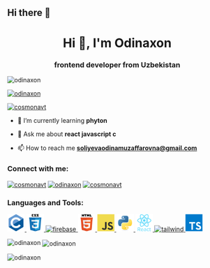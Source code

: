 ## Hi there 👋

<h1 align="center">Hi 👋, I'm Odinaxon</h1>
<h3 align="center">frontend developer from Uzbekistan</h3>

<p align="left"> <img src="https://komarev.com/ghpvc/?username=odinaxon&label=Profile%20views&color=0e75b6&style=flat" alt="odinaxon" /> </p>

<p align="left"> <a href="https://github.com/ryo-ma/github-profile-trophy"><img src="https://github-profile-trophy.vercel.app/?username=odinaxon" alt="odinaxon" /></a> </p>

<p align="left"> <a href="https://twitter.com/cosmonavt" target="blank"><img src="https://img.shields.io/twitter/follow/cosmonavt?logo=twitter&style=for-the-badge" alt="cosmonavt" /></a> </p>

- 🌱 I’m currently learning **phyton**

- 💬 Ask me about **react javascript c**

- 📫 How to reach me **soliyevaodinamuzaffarovna@gmail.com**

<h3 align="left">Connect with me:</h3>
<p align="left">
<a href="https://twitter.com/cosmonavt" target="blank"><img align="center" src="https://raw.githubusercontent.com/rahuldkjain/github-profile-readme-generator/master/src/images/icons/Social/twitter.svg" alt="cosmonavt" height="30" width="40" /></a>
<a href="https://linkedin.com/in/odinaxon" target="blank"><img align="center" src="https://raw.githubusercontent.com/rahuldkjain/github-profile-readme-generator/master/src/images/icons/Social/linked-in-alt.svg" alt="odinaxon" height="30" width="40" /></a>
<a href="https://fb.com/cosmonavt" target="blank"><img align="center" src="https://raw.githubusercontent.com/rahuldkjain/github-profile-readme-generator/master/src/images/icons/Social/facebook.svg" alt="cosmonavt" height="30" width="40" /></a>
</p>

<h3 align="left">Languages and Tools:</h3>
<p align="left"> <a href="https://www.cprogramming.com/" target="_blank" rel="noreferrer"> <img src="https://raw.githubusercontent.com/devicons/devicon/master/icons/c/c-original.svg" alt="c" width="40" height="40"/> </a> <a href="https://www.w3schools.com/css/" target="_blank" rel="noreferrer"> <img src="https://raw.githubusercontent.com/devicons/devicon/master/icons/css3/css3-original-wordmark.svg" alt="css3" width="40" height="40"/> </a> <a href="https://firebase.google.com/" target="_blank" rel="noreferrer"> <img src="https://www.vectorlogo.zone/logos/firebase/firebase-icon.svg" alt="firebase" width="40" height="40"/> </a> <a href="https://www.w3.org/html/" target="_blank" rel="noreferrer"> <img src="https://raw.githubusercontent.com/devicons/devicon/master/icons/html5/html5-original-wordmark.svg" alt="html5" width="40" height="40"/> </a> <a href="https://developer.mozilla.org/en-US/docs/Web/JavaScript" target="_blank" rel="noreferrer"> <img src="https://raw.githubusercontent.com/devicons/devicon/master/icons/javascript/javascript-original.svg" alt="javascript" width="40" height="40"/> </a> <a href="https://www.python.org" target="_blank" rel="noreferrer"> <img src="https://raw.githubusercontent.com/devicons/devicon/master/icons/python/python-original.svg" alt="python" width="40" height="40"/> </a> <a href="https://reactjs.org/" target="_blank" rel="noreferrer"> <img src="https://raw.githubusercontent.com/devicons/devicon/master/icons/react/react-original-wordmark.svg" alt="react" width="40" height="40"/> </a> <a href="https://tailwindcss.com/" target="_blank" rel="noreferrer"> <img src="https://www.vectorlogo.zone/logos/tailwindcss/tailwindcss-icon.svg" alt="tailwind" width="40" height="40"/> </a> <a href="https://www.typescriptlang.org/" target="_blank" rel="noreferrer"> <img src="https://raw.githubusercontent.com/devicons/devicon/master/icons/typescript/typescript-original.svg" alt="typescript" width="40" height="40"/> </a> </p>

<p><img align="left" src="https://github-readme-stats.vercel.app/api/top-langs?username=odinaxon&show_icons=true&locale=en&layout=compact" alt="odinaxon" /></p>

<p>&nbsp;<img align="center" src="https://github-readme-stats.vercel.app/api?username=odinaxon&show_icons=true&locale=en" alt="odinaxon" /></p>

<p><img align="center" src="https://github-readme-streak-stats.herokuapp.com/?user=odinaxon&" alt="odinaxon" /></p>
